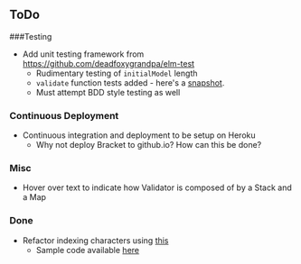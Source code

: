 ## ToDo

###Testing
- Add unit testing framework from https://github.com/deadfoxygrandpa/elm-test
	- Rudimentary testing of `initialModel` length
	- `validate` function tests added - here's a [snapshot](img/unitTests.png).
	- Must attempt BDD style testing as well 


### Continuous Deployment
- Continuous integration and deployment to be setup on Heroku
	- Why not deploy Bracket to github.io? How can this be done? 

### Misc
- Hover over text to indicate how Validator is composed of by a Stack and a Map

### Done
- Refactor indexing characters using [this](http://stackoverflow.com/questions/37281332/elm-code-for-splitting-a-string-into-list-of-tuples-containing-character-and-its/37281604#37281604)
  - Sample code available [here](markdown/indexedCharacters.elm.md)
